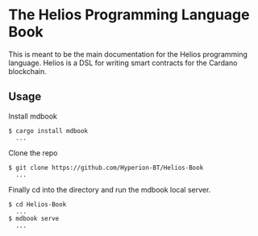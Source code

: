 # The Helios Programming Language Book

This is meant to be the main documentation for the Helios programming language.
Helios is a DSL for writing smart contracts for the Cardano blockchain.

## Usage

Install mdbook

```shell
$ cargo install mdbook
  ...
```

Clone the repo

```shell
$ git clone https://github.com/Hyperion-BT/Helios-Book
  ...
```

Finally cd into the directory and run the mdbook local server.

```shell
$ cd Helios-Book
  ...
$ mdbook serve
  ...
```

